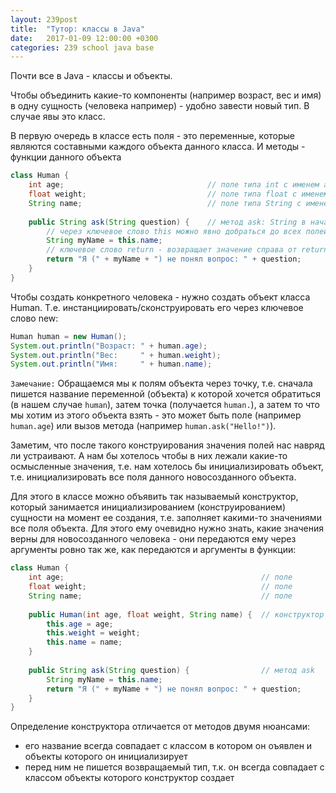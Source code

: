 ```yaml
---
layout: 239post
title:  "Тутор: классы в Java"
date:   2017-01-09 12:00:00 +0300
categories: 239 school java base
---
```


Почти все в Java - классы и объекты.

Чтобы объединить какие-то компоненты (например возраст, вес и имя) в одну сущность (человека например) - удобно завести новый тип. В случае явы это класс.

В первую очередь в классе есть поля - это переменные, которые являются составными каждого объекта данного класса. И методы - функции данного объекта

```java
class Human {
    int age;                                // поле типа int с именем age
    float weight;                           // поле типа float с именем weight
    String name;                            // поле типа String с именем name
    
    public String ask(String question) {    // метод ask: String в начале - тип возвращаемого результата, ask - название метода, String question - аргумент вызова метода
        // через ключевое слово this можно явно добраться до всех полей и методов объекта, в котором мы находимся сейчас (т.е. у кого был вызывал метод ask)
        String myName = this.name;
        // ключевое слово return - возвращает значение справа от return результатом функции
        return "Я (" + myName + ") не понял вопрос: " + question;
    }
}
```

Чтобы создать конкретного человека - нужно создать объект класса Human. Т.е. инстанциировать/сконструировать его через ключевое слово new:

```java
Human human = new Human();
System.out.println("Возраст: " + human.age);
System.out.println("Вес:     " + human.weight);
System.out.println("Имя:     " + human.name);
```

```Замечание:``` Обращаемся мы к полям объекта через точку, т.е. сначала пишется название переменной (объекта) к которой хочется обратиться (в нашем случае ```human```), затем точка (получается ```human.```), а затем то что мы хотим из этого объекта взять - это может быть поле (например ```human.age```) или вызов метода (например ```human.ask("Hello!")```).

Заметим, что после такого конструирования значения полей нас навряд ли устраивают. А нам бы хотелось чтобы в них лежали какие-то осмысленные значения, т.е. нам хотелось бы инициализировать объект, т.е. инициализировать все поля данного новосозданного объекта.

Для этого в классе можно объявить так называемый конструктор, который занимается инициализированием (конструированием) сущности на момент ее создания, т.е. заполняет какими-то значениями все поля объекта. Для этого ему очевидно нужно знать, какие значения верны для новосозданного человека - они передаются ему через аргументы ровно так же, как передаются и аргументы в функции:

```java
class Human {
    int age;                                            // поле
    float weight;                                       // поле
    String name;                                        // поле
    
    public Human(int age, float weight, String name) {  // конструктор
        this.age = age;
        this.weight = weight;
        this.name = name;
    }
    
    public String ask(String question) {                // метод ask
        String myName = this.name;
        return "Я (" + myName + ") не понял вопрос: " + question;
    }
}
```

Определение конструктора отличается от методов двумя нюансами:

 - его название всегда совпадает с классом в котором он оъявлен и объекты которого он инициализирует
 - перед ним не пишется возвращаемый тип, т.к. он всегда совпадает с классом объекты которого конструктор создает

